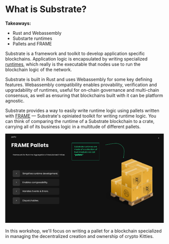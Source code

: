 # What is Substrate?

**Takeaways:**

* Rust and Webassembly 
* Substarte runtimes
* Pallets and FRAME

Substrate is a framework and toolkit to develop application specific blockchains.
Application logic is encapsulated by writing specialized [runtimes](https://docs.substrate.io/v3/concepts/runtime/), which really is the executable that nodes use to run the blockchain logic of the network.

Substrate is built in Rust and uses Webassembly for some key defining features.
Webassembly compatibility enables provability, verification and upgradability of runtimes, useful for on-chain governance and multi-chain consensus, as well as ensuring that blockchains built with it can be platform agnostic.

Substrate provides a way to easily write runtime logic using pallets written with [FRAME](https://docs.substrate.io/v3/runtime/frame/) &mdash; Substrate's opiniated toolkit for writing runtime logic.
You can think of comparing the runtime of a Substrate blockchain to a crate, carrying all of its business logic in a multitude of different pallets.

<!-- slide:break-40 -->

![pallets](assets/frame-pallets.png)

In this workshop, we'll focus on writing a pallet for a blockchain specialized in managing the decentralized creation and ownership of crypto Kitties. 